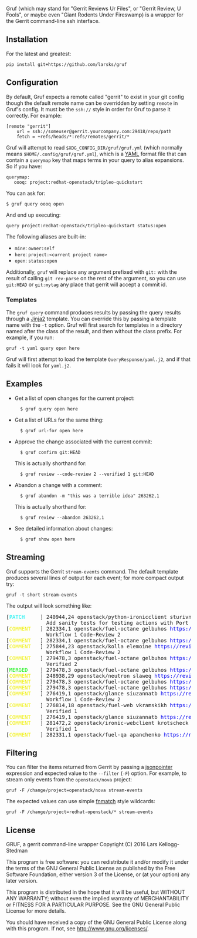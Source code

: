 Gruf (which may stand for "Gerrit Reviews Ur Files", or "Gerrit
Review, U Fools", or maybe even "Giant Rodents Under Fireswamp) is a
wrapper for the Gerrit command-line ssh interface.

## Installation

For the latest and greatest:

    pip install git+https://github.com/larsks/gruf

## Configuration

By default, Gruf expects a remote called "gerrit" to exist in your git config
though the default remote name can be overridden by setting `remote` in Gruf's
config.  It must be the `ssh://` style in order for Gruf to parse it
correctly.  For example:

    [remote "gerrit"]
        url = ssh://someuser@gerrit.yourcompany.com:29418/repo/path
        fetch = +refs/heads/*:refs/remotes/gerrit/*

Gruf will attempt to read `$XDG_CONFIG_DIR/gruf/gruf.yml` (which
normally means `$HOME/.config/gruf/gruf.yml`), which is a [YAML][]
format file that can contain a `querymap` key that maps terms in your
query to alias expansions.  So if you have:

    querymap:
       oooq: project:redhat-openstack/tripleo-quickstart

You can ask for:

    $ gruf query oooq open

And end up executing:

    query project:redhat-openstack/tripleo-quickstart status:open

The following aliases are built-in:

- `mine`: `owner:self`
- `here`: `project:<current project name>`
- `open`: `status:open`

Additionally, `gruf` will replace any argument prefixed with `git:`
with the result of calling `git rev-parse` on the rest of the
argument, so you can use `git:HEAD` or `git:mytag` any place that
gerrit will accept a commit id.

### Templates

The `gruf query` command produces results by passing the query results
through a [Jinja2][] template.  You can override this by passing a
template name with the `-t` option.  Gruf will first search for
templates in a directory named after the class of the result, and then
without the class prefix.  For example, if you run:

    gruf -t yaml query open here

Gruf will first attempt to load the template `QueryResponse/yaml.j2`, and
if that fails it will look for `yaml.j2`.

## Examples

- Get a list of open changes for the current project:

        $ gruf query open here

- Get a list of URLs for the same thing:

        $ gruf url-for open here

- Approve the change associated with the current commit:

        $ gruf confirm git:HEAD

  This is actually shorthand for:

        $ gruf review --code-review 2 --verified 1 git:HEAD

- Abandon a change with a comment:

        $ gruf abandon -m "this was a terrible idea" 263262,1

  This is actually shorthand for:

        $ gruf review --abandon 263262,1

- See detailed information about changes:

        $ gruf show open here

## Streaming

Gruf supports the Gerrit `stream-events` command.  The default
template produces several lines of output for each event; for more
compact output try:

    gruf -t short stream-events

The output will look something like:

<pre>
[<span style="color:#00f0f0;">PATCH</span>     ] 240944,24 openstack/python-ironicclient sturivnyi <span style="color:#0000f0;">https://review.openstack.org/240944</span>
             Add sanity tests for testing actions with Port
[<span style="color:#f0f000;">COMMENT</span>   ] 282334,1 openstack/fuel-octane gelbuhos <span style="color:#0000f0;">https://review.openstack.org/282334</span>
             Workflow 1 Code-Review 2 
[<span style="color:#f0f000;">COMMENT</span>   ] 282334,1 openstack/fuel-octane gelbuhos <span style="color:#0000f0;">https://review.openstack.org/282334</span>
[<span style="color:#f0f000;">COMMENT</span>   ] 275844,23 openstack/kolla elemoine <span style="color:#0000f0;">https://review.openstack.org/275844</span>
             Workflow 1 Code-Review 2 
[<span style="color:#f0f000;">COMMENT</span>   ] 279478,3 openstack/fuel-octane gelbuhos <span style="color:#0000f0;">https://review.openstack.org/279478</span>
             Verified 2 
[<span style="color:#00f000;">MERGED</span>    ] 279478,3 openstack/fuel-octane gelbuhos <span style="color:#0000f0;">https://review.openstack.org/279478</span>
[<span style="color:#f0f000;">COMMENT</span>   ] 248938,29 openstack/neutron slaweq <span style="color:#0000f0;">https://review.openstack.org/248938</span>
[<span style="color:#f0f000;">COMMENT</span>   ] 279478,3 openstack/fuel-octane gelbuhos <span style="color:#0000f0;">https://review.openstack.org/279478</span>
[<span style="color:#f0f000;">COMMENT</span>   ] 279478,3 openstack/fuel-octane gelbuhos <span style="color:#0000f0;">https://review.openstack.org/279478</span>
[<span style="color:#f0f000;">COMMENT</span>   ] 276419,1 openstack/glance siuzannatb <span style="color:#0000f0;">https://review.openstack.org/276419</span>
             Workflow 1 Code-Review 2 
[<span style="color:#f0f000;">COMMENT</span>   ] 276814,18 openstack/fuel-web vkramskikh <span style="color:#0000f0;">https://review.openstack.org/276814</span>
             Verified 1 
[<span style="color:#f0f000;">COMMENT</span>   ] 276419,1 openstack/glance siuzannatb <span style="color:#0000f0;">https://review.openstack.org/276419</span>
[<span style="color:#f0f000;">COMMENT</span>   ] 281472,2 openstack/ironic-webclient krotscheck <span style="color:#0000f0;">https://review.openstack.org/281472</span>
             Verified 1 
[<span style="color:#f0f000;">COMMENT</span>   ] 282331,1 openstack/fuel-qa apanchenko <span style="color:#0000f0;">https://review.openstack.org/282331</span>
</pre>

## Filtering

You can filter the items returned from Gerrit by passing a
[jsonpointer][] expression and expected value to the `--filter` (`-F`)
option.  For example, to stream only events from the `openstack/nova`
project:

    gruf -F /change/project=openstack/nova stream-events

The expected values can use simple [fnmatch][] style wildcards:

    gruf -F /change/project=redhat-openstack/* stream-events

[jsonpointer]: https://tools.ietf.org/html/rfc6901
[fnmatch]: https://docs.python.org/2/library/fnmatch.html

## License

GRUF, a gerrit command-line wrapper
Copyright (C) 2016 Lars Kellogg-Stedman

This program is free software: you can redistribute it and/or modify
it under the terms of the GNU General Public License as published by
the Free Software Foundation, either version 3 of the License, or
(at your option) any later version.

This program is distributed in the hope that it will be useful,
but WITHOUT ANY WARRANTY; without even the implied warranty of
MERCHANTABILITY or FITNESS FOR A PARTICULAR PURPOSE.  See the
GNU General Public License for more details.

You should have received a copy of the GNU General Public License
along with this program.  If not, see <http://www.gnu.org/licenses/>.

[yaml]: http://yaml.org/
[jinja2]: http://jinja.pocoo.org/
